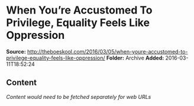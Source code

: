 # When You’re Accustomed To Privilege, Equality Feels Like Oppression

**Source:** http://theboeskool.com/2016/03/05/when-youre-accustomed-to-privilege-equality-feels-like-oppression/
**Folder:** Archive
**Added:** 2016-03-11T18:52:24




## Content
*Content would need to be fetched separately for web URLs*
